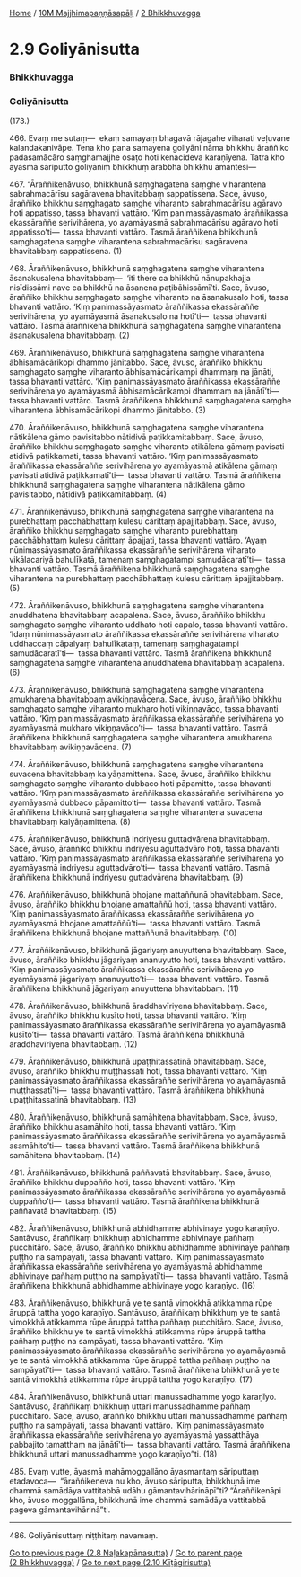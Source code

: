 
[Home](/) / [10M Majjhimapaṇṇāsapāḷi](/tipitaka/10M.md) / [2 Bhikkhuvagga](/tipitaka/10M/2.md)

# 2.9 Goliyānisutta

### Bhikkhuvagga

### Goliyānisutta

(173.)

466\. Evaṃ me sutaṃ—  ekaṃ samayaṃ bhagavā rājagahe viharati veḷuvane kalandakanivāpe. Tena kho pana samayena goliyāni nāma bhikkhu āraññiko padasamācāro saṃghamajjhe osaṭo hoti kenacideva karaṇīyena. Tatra kho āyasmā sāriputto goliyāniṃ bhikkhuṃ ārabbha bhikkhū āmantesi—

467\. “Āraññikenāvuso, bhikkhunā saṃghagatena saṃghe viharantena sabrahmacārīsu sagāravena bhavitabbaṃ sappatissena. Sace, āvuso, āraññiko bhikkhu saṃghagato saṃghe viharanto sabrahmacārīsu agāravo hoti appatisso, tassa bhavanti vattāro. ‘Kiṃ panimassāyasmato āraññikassa ekassāraññe serivihārena, yo ayamāyasmā sabrahmacārīsu agāravo hoti appatisso’ti—  tassa bhavanti vattāro. Tasmā āraññikena bhikkhunā saṃghagatena saṃghe viharantena sabrahmacārīsu sagāravena bhavitabbaṃ sappatissena. (1)

468\. Āraññikenāvuso, bhikkhunā saṃghagatena saṃghe viharantena āsanakusalena bhavitabbaṃ—  ‘iti there ca bhikkhū nānupakhajja nisīdissāmi nave ca bhikkhū na āsanena paṭibāhissāmī’ti. Sace, āvuso, āraññiko bhikkhu saṃghagato saṃghe viharanto na āsanakusalo hoti, tassa bhavanti vattāro. ‘Kiṃ panimassāyasmato āraññikassa ekassāraññe serivihārena, yo ayamāyasmā āsanakusalo na hotī’ti—  tassa bhavanti vattāro. Tasmā āraññikena bhikkhunā saṃghagatena saṃghe viharantena āsanakusalena bhavitabbaṃ. (2)

469\. Āraññikenāvuso, bhikkhunā saṃghagatena saṃghe viharantena ābhisamācārikopi dhammo jānitabbo. Sace, āvuso, āraññiko bhikkhu saṃghagato saṃghe viharanto ābhisamācārikampi dhammaṃ na jānāti, tassa bhavanti vattāro. ‘Kiṃ panimassāyasmato āraññikassa ekassāraññe serivihārena yo ayamāyasmā ābhisamācārikampi dhammaṃ na jānātī’ti—  tassa bhavanti vattāro. Tasmā āraññikena bhikkhunā saṃghagatena saṃghe viharantena ābhisamācārikopi dhammo jānitabbo. (3)

470\. Āraññikenāvuso, bhikkhunā saṃghagatena saṃghe viharantena nātikālena gāmo pavisitabbo nātidivā paṭikkamitabbaṃ. Sace, āvuso, āraññiko bhikkhu saṃghagato saṃghe viharanto atikālena gāmaṃ pavisati atidivā paṭikkamati, tassa bhavanti vattāro. ‘Kiṃ panimassāyasmato āraññikassa ekassāraññe serivihārena yo ayamāyasmā atikālena gāmaṃ pavisati atidivā paṭikkamatī’ti—  tassa bhavanti vattāro. Tasmā āraññikena bhikkhunā saṃghagatena saṃghe viharantena nātikālena gāmo pavisitabbo, nātidivā paṭikkamitabbaṃ. (4)

471\. Āraññikenāvuso, bhikkhunā saṃghagatena saṃghe viharantena na purebhattaṃ pacchābhattaṃ kulesu cārittaṃ āpajjitabbaṃ. Sace, āvuso, āraññiko bhikkhu saṃghagato saṃghe viharanto purebhattaṃ pacchābhattaṃ kulesu cārittaṃ āpajjati, tassa bhavanti vattāro. ‘Ayaṃ nūnimassāyasmato āraññikassa ekassāraññe serivihārena viharato vikālacariyā bahulīkatā, tamenaṃ saṃghagatampi samudācaratī’ti—  tassa bhavanti vattāro. Tasmā āraññikena bhikkhunā saṃghagatena saṃghe viharantena na purebhattaṃ pacchābhattaṃ kulesu cārittaṃ āpajjitabbaṃ. (5)

472\. Āraññikenāvuso, bhikkhunā saṃghagatena saṃghe viharantena anuddhatena bhavitabbaṃ acapalena. Sace, āvuso, āraññiko bhikkhu saṃghagato saṃghe viharanto uddhato hoti capalo, tassa bhavanti vattāro. ‘Idaṃ nūnimassāyasmato āraññikassa ekassāraññe serivihārena viharato uddhaccaṃ cāpalyaṃ bahulīkataṃ, tamenaṃ saṃghagatampi samudācaratī’ti—  tassa bhavanti vattāro. Tasmā āraññikena bhikkhunā saṃghagatena saṃghe viharantena anuddhatena bhavitabbaṃ acapalena. (6)

473\. Āraññikenāvuso, bhikkhunā saṃghagatena saṃghe viharantena amukharena bhavitabbaṃ avikiṇṇavācena. Sace, āvuso, āraññiko bhikkhu saṃghagato saṃghe viharanto mukharo hoti vikiṇṇavāco, tassa bhavanti vattāro. ‘Kiṃ panimassāyasmato āraññikassa ekassāraññe serivihārena yo ayamāyasmā mukharo vikiṇṇavāco’ti—  tassa bhavanti vattāro. Tasmā āraññikena bhikkhunā saṃghagatena saṃghe viharantena amukharena bhavitabbaṃ avikiṇṇavācena. (7)

474\. Āraññikenāvuso, bhikkhunā saṃghagatena saṃghe viharantena suvacena bhavitabbaṃ kalyāṇamittena. Sace, āvuso, āraññiko bhikkhu saṃghagato saṃghe viharanto dubbaco hoti pāpamitto, tassa bhavanti vattāro. ‘Kiṃ panimassāyasmato āraññikassa ekassāraññe serivihārena yo ayamāyasmā dubbaco pāpamitto’ti—  tassa bhavanti vattāro. Tasmā āraññikena bhikkhunā saṃghagatena saṃghe viharantena suvacena bhavitabbaṃ kalyāṇamittena. (8)

475\. Āraññikenāvuso, bhikkhunā indriyesu guttadvārena bhavitabbaṃ. Sace, āvuso, āraññiko bhikkhu indriyesu aguttadvāro hoti, tassa bhavanti vattāro. ‘Kiṃ panimassāyasmato āraññikassa ekassāraññe serivihārena yo ayamāyasmā indriyesu aguttadvāro’ti—  tassa bhavanti vattāro. Tasmā āraññikena bhikkhunā indriyesu guttadvārena bhavitabbaṃ. (9)

476\. Āraññikenāvuso, bhikkhunā bhojane mattaññunā bhavitabbaṃ. Sace, āvuso, āraññiko bhikkhu bhojane amattaññū hoti, tassa bhavanti vattāro. ‘Kiṃ panimassāyasmato āraññikassa ekassāraññe serivihārena yo ayamāyasmā bhojane amattaññū’ti—  tassa bhavanti vattāro. Tasmā āraññikena bhikkhunā bhojane mattaññunā bhavitabbaṃ. (10)

477\. Āraññikenāvuso, bhikkhunā jāgariyaṃ anuyuttena bhavitabbaṃ. Sace, āvuso, āraññiko bhikkhu jāgariyaṃ ananuyutto hoti, tassa bhavanti vattāro. ‘Kiṃ panimassāyasmato āraññikassa ekassāraññe serivihārena yo ayamāyasmā jāgariyaṃ ananuyutto’ti—  tassa bhavanti vattāro. Tasmā āraññikena bhikkhunā jāgariyaṃ anuyuttena bhavitabbaṃ. (11)

478\. Āraññikenāvuso, bhikkhunā āraddhavīriyena bhavitabbaṃ. Sace, āvuso, āraññiko bhikkhu kusīto hoti, tassa bhavanti vattāro. ‘Kiṃ panimassāyasmato āraññikassa ekassāraññe serivihārena yo ayamāyasmā kusīto’ti—  tassa bhavanti vattāro. Tasmā āraññikena bhikkhunā āraddhavīriyena bhavitabbaṃ. (12)

479\. Āraññikenāvuso, bhikkhunā upaṭṭhitassatinā bhavitabbaṃ. Sace, āvuso, āraññiko bhikkhu muṭṭhassatī hoti, tassa bhavanti vattāro. ‘Kiṃ panimassāyasmato āraññikassa ekassāraññe serivihārena yo ayamāyasmā muṭṭhassatī’ti—  tassa bhavanti vattāro. Tasmā āraññikena bhikkhunā upaṭṭhitassatinā bhavitabbaṃ. (13)

480\. Āraññikenāvuso, bhikkhunā samāhitena bhavitabbaṃ. Sace, āvuso, āraññiko bhikkhu asamāhito hoti, tassa bhavanti vattāro. ‘Kiṃ panimassāyasmato āraññikassa ekassāraññe serivihārena yo ayamāyasmā asamāhito’ti—  tassa bhavanti vattāro. Tasmā āraññikena bhikkhunā samāhitena bhavitabbaṃ. (14)

481\. Āraññikenāvuso, bhikkhunā paññavatā bhavitabbaṃ. Sace, āvuso, āraññiko bhikkhu duppañño hoti, tassa bhavanti vattāro. ‘Kiṃ panimassāyasmato āraññikassa ekassāraññe serivihārena yo ayamāyasmā duppañño’ti—  tassa bhavanti vattāro. Tasmā āraññikena bhikkhunā paññavatā bhavitabbaṃ. (15)

482\. Āraññikenāvuso, bhikkhunā abhidhamme abhivinaye yogo karaṇīyo. Santāvuso, āraññikaṃ bhikkhuṃ abhidhamme abhivinaye pañhaṃ pucchitāro. Sace, āvuso, āraññiko bhikkhu abhidhamme abhivinaye pañhaṃ puṭṭho na sampāyati, tassa bhavanti vattāro. ‘Kiṃ panimassāyasmato āraññikassa ekassāraññe serivihārena yo ayamāyasmā abhidhamme abhivinaye pañhaṃ puṭṭho na sampāyatī’ti—  tassa bhavanti vattāro. Tasmā āraññikena bhikkhunā abhidhamme abhivinaye yogo karaṇīyo. (16)

483\. Āraññikenāvuso, bhikkhunā ye te santā vimokkhā atikkamma rūpe āruppā tattha yogo karaṇīyo. Santāvuso, āraññikaṃ bhikkhuṃ ye te santā vimokkhā atikkamma rūpe āruppā tattha pañhaṃ pucchitāro. Sace, āvuso, āraññiko bhikkhu ye te santā vimokkhā atikkamma rūpe āruppā tattha pañhaṃ puṭṭho na sampāyati, tassa bhavanti vattāro. ‘Kiṃ panimassāyasmato āraññikassa ekassāraññe serivihārena yo ayamāyasmā ye te santā vimokkhā atikkamma rūpe āruppā tattha pañhaṃ puṭṭho na sampāyatī’ti—  tassa bhavanti vattāro. Tasmā āraññikena bhikkhunā ye te santā vimokkhā atikkamma rūpe āruppā tattha yogo karaṇīyo. (17)

484\. Āraññikenāvuso, bhikkhunā uttari manussadhamme yogo karaṇīyo. Santāvuso, āraññikaṃ bhikkhuṃ uttari manussadhamme pañhaṃ pucchitāro. Sace, āvuso, āraññiko bhikkhu uttari manussadhamme pañhaṃ puṭṭho na sampāyati, tassa bhavanti vattāro. ‘Kiṃ panimassāyasmato āraññikassa ekassāraññe serivihārena yo ayamāyasmā yassatthāya pabbajito tamatthaṃ na jānātī’ti—  tassa bhavanti vattāro. Tasmā āraññikena bhikkhunā uttari manussadhamme yogo karaṇīyo”ti. (18)

485\. Evaṃ vutte, āyasmā mahāmoggallāno āyasmantaṃ sāriputtaṃ etadavoca—  “āraññikeneva nu kho, āvuso sāriputta, bhikkhunā ime dhammā samādāya vattitabbā udāhu gāmantavihārināpī”ti? “Āraññikenāpi kho, āvuso moggallāna, bhikkhunā ime dhammā samādāya vattitabbā pageva gāmantavihārinā”ti.

---

486\. Goliyānisuttaṃ niṭṭhitaṃ navamaṃ.



[Go to previous page (2.8 Naḷakapānasutta)](/tipitaka/10M/2/2.8.md) / [Go to parent page (2 Bhikkhuvagga)](/tipitaka/10M/2.md) / [Go to next page (2.10 Kīṭāgirisutta)](/tipitaka/10M/2/2.10.md)



